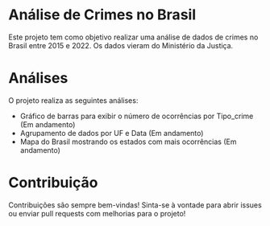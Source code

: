 # Análise de Crimes no Brasil
Este projeto tem como objetivo realizar uma análise de dados de crimes no Brasil entre 2015 e 2022. Os dados vieram do Ministério da Justiça. 

# Análises

O projeto realiza as seguintes análises:

- Gráfico de barras para exibir o número de ocorrências por Tipo_crime (Em andamento)
- Agrupamento de dados por UF e Data (Em andamento)
- Mapa do Brasil mostrando os estados com mais ocorrências (Em andamento)


# Contribuição
Contribuições são sempre bem-vindas! Sinta-se à vontade para abrir issues ou enviar pull requests com melhorias para o projeto!
